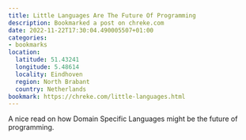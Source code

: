 ```yaml
---
title: Little Languages Are The Future Of Programming
description: Bookmarked a post on chreke.com
date: 2022-11-22T17:30:04.490005507+01:00
categories:
- bookmarks
location:
  latitude: 51.43241
  longitude: 5.48614
  locality: Eindhoven
  region: North Brabant
  country: Netherlands
bookmark: https://chreke.com/little-languages.html
---
```


A nice read on how Domain Specific Languages might be the future of programming.
